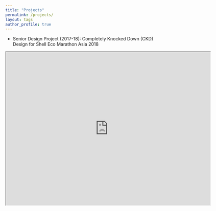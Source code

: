 ```yaml
---
title: "Projects"
permalink: /projects/
layout: tags
author_profile: true
---
```


- Senior Design Project (2017-18): Completely Knocked Down (CKD) Design for Shell Eco Marathon Asia 2018
<iframe src="https://drive.google.com/file/d/1c436ec-D_-nYvT127iEkbByGmbmuW4sF/preview" width="640" height="480" allow="autoplay"></iframe>
